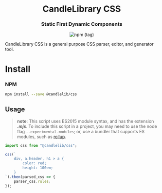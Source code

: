 <h1 align=center>CandleLibrary CSS</h1>

<h3 align=center>Static First Dynamic Components</h3>

<p align=center> <img alt="npm (tag)" src="https://img.shields.io/npm/v/@candlelib/css?style=for-the-badge&logo=appveyor"> </p>

CandleLibrary CSS is a general purpose CSS parser, editor, and generator tool.

# Install

### NPM 

```bash
npm install --save @candlelib/css
```

## Usage

>**note**:
>This script uses ES2015 module syntax,  and has the extension ***.mjs***. To include this script in a project, you may need to use the node flag ```--experimental-modules```; or, use a bundler that supports ES modules, such as [rollup](https://github.com/rollup/rollup-plugin-node-resolve).

```javascript
import css from "@candlelib/css";

css(`
    div, a.header, h1 > a {
        color: red;
        height: 100em;
    }
`).then(parsed_css => {
    parser_css.rules;
});

```
